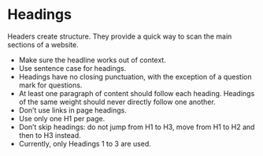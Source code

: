 # Headings

Headers create structure.
They provide a quick way to scan the main sections of a website.

* Make sure the headline works out of context.
* Use sentence case for headings.
* Headings have no closing punctuation, with the exception of 
a question mark for questions.
* At least one paragraph of content should follow each heading.
Headings of the same weight should never directly follow one another.
* Don’t use links in page headings.
* Use only one H1 per page.
* Don’t skip headings: do not jump from H1 to H3,
move from H1 to H2 and then to H3 instead.
* Currently, only Headings 1 to 3 are used.

